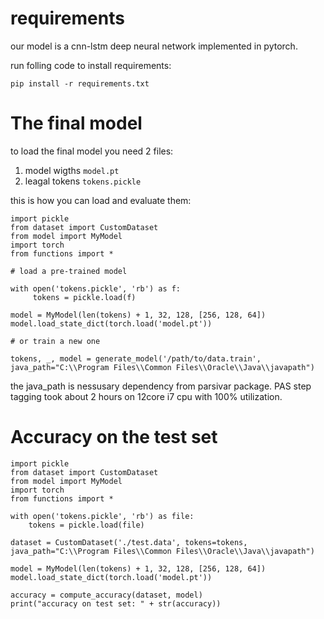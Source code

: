 # requirements

our model is a cnn-lstm deep neural network implemented in pytorch.

run folling code to install requirements:

```
pip install -r requirements.txt
```

# The final model

to load the final model you need 2 files:

1. model wigths `model.pt`
2. leagal tokens `tokens.pickle`

this is how you can load and evaluate them:

```
import pickle
from dataset import CustomDataset
from model import MyModel
import torch
from functions import *

# load a pre-trained model

with open('tokens.pickle', 'rb') as f:
     tokens = pickle.load(f)

model = MyModel(len(tokens) + 1, 32, 128, [256, 128, 64])
model.load_state_dict(torch.load('model.pt'))

# or train a new one

tokens, _, model = generate_model('/path/to/data.train', java_path="C:\\Program Files\\Common Files\\Oracle\\Java\\javapath")
```

the java_path is nessusary dependency from parsivar package. PAS step tagging took about 2 hours on 12core i7 cpu with 100% utilization.

# Accuracy on the test set

```
import pickle
from dataset import CustomDataset
from model import MyModel
import torch
from functions import *

with open('tokens.pickle', 'rb') as file:
    tokens = pickle.load(file)

dataset = CustomDataset('./test.data', tokens=tokens, java_path="C:\\Program Files\\Common Files\\Oracle\\Java\\javapath")

model = MyModel(len(tokens) + 1, 32, 128, [256, 128, 64])
model.load_state_dict(torch.load('model.pt'))

accuracy = compute_accuracy(dataset, model)
print("accuracy on test set: " + str(accuracy))
```